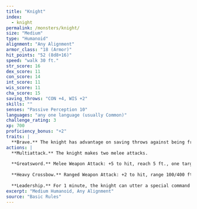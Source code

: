 ```yaml
---
title: "Knight"
index:
  - knight
permalink: /monsters/knight/
size: "Medium"
type: "Humanoid"
alignment: "Any Alignment"
armor_class: "18 (Armor)"
hit_points: "52 (8d8+16)"
speed: "walk 30 ft."
str_score: 16
dex_score: 11
con_score: 14
int_score: 11
wis_score: 11
cha_score: 15
saving_throws: "CON +4, WIS +2"
skills: ""
senses: "Passive Perception 10"
languages: "any one language (usually Common)"
challenge_rating: 3
xp: 700
proficiency_bonus: "+2"
traits: |
  **Brave.** The knight has advantage on saving throws against being frightened.
actions: |
  **Multiattack.** The knight makes two melee attacks.
  
  **Greatsword.** Melee Weapon Attack: +5 to hit, reach 5 ft., one target. Hit: 10 (2d6 + 3) slashing damage.
  
  **Heavy Crossbow.** Ranged Weapon Attack: +2 to hit, range 100/400 ft., one target. Hit: 5 (1d10) piercing damage.
  
  **Leadership.** For 1 minute, the knight can utter a special command or warning whenever a nonhostile creature that it can see within 30 ft. of it makes an attack roll or a saving throw. The creature can add a d4 to its roll provided it can hear and understand the knight. A creature can benefit from only one Leadership die at a time. This effect ends if the knight is incapacitated.  
excerpt: "Medium Humanoid, Any Alignment"
source: "Basic Rules"
---
```

